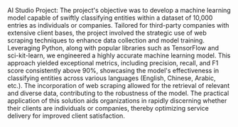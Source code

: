 AI Studio Project: The project's objective was to develop a machine learning model capable of swiftly classifying entities within a dataset of 10,000 entries as individuals or companies. Tailored for third-party companies with extensive client bases, the project involved the strategic use of web scraping techniques to enhance data collection and model training. Leveraging Python, along with popular libraries such as TensorFlow and sci-kit-learn, we engineered a highly accurate machine learning model. This approach yielded exceptional metrics, including precision, recall, and F1 score consistently above 90%, showcasing the model's effectiveness in classifying entities across various languages (English, Chinese, Arabic, etc.). The incorporation of web scraping allowed for the retrieval of relevant and diverse data, contributing to the robustness of the model. The practical application of this solution aids organizations in rapidly discerning whether their clients are individuals or companies, thereby optimizing service delivery for improved client satisfaction.
